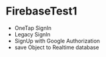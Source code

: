 
# FirebaseTest1

- OneTap SignIn
- Legacy SignIn
- SignUp with Google Authorization
- save Object to Realtime database

